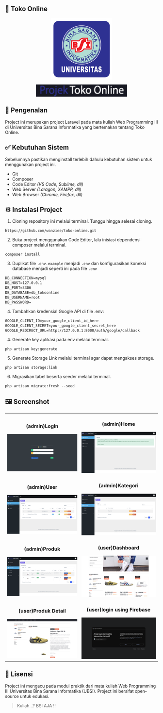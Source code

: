 ## 🛒 Toko Online

<p align="center"><img src="public/backend/image/logo_ubsi.png" width="200" alt="Logo UBSI"></p>
<p align="center"><img src="public/backend/image/logo_text2.png" width="300" alt="Text Logo Project"></p>

## 📌 Pengenalan

Project ini merupakan project Laravel pada mata kuliah Web Programming III di Universitas Bina Sarana Informatika yang bertemakan tentang Toko Online.

## ✅ Kebutuhan Sistem

Sebelumnya pastikan menginstall terlebih dahulu kebutuhan sistem untuk menggunakan project ini.

-   Git
-   Composer
-   Code Editor _(VS Code, Sublime, dll)_
-   Web Server _(Laragon, XAMPP, dll)_
-   Web Browser _(Chrome, Firefox, dll)_

## ⚙️ Instalasi Project

1. Cloning repository ini melalui terminal. Tunggu hingga selesai cloning.

```
https://github.com/wanziee/toko-online.git
```

2.  Buka project menggunakan Code Editor, lalu inisiasi dependensi composer melalui terminal.

```
composer install
```

3. Duplikat file `.env.example` menjadi `.env` dan konfigurasikan koneksi database menjadi seperti ini pada file `.env`

```
DB_CONNECTION=mysql
DB_HOST=127.0.0.1
DB_PORT=3306
DB_DATABASE=db_tokoonline
DB_USERNAME=root
DB_PASSWORD=
```

4. Tambahkan kredensial Google API di file .env:

```
GOOGLE_CLIENT_ID=your_google_client_id_here
GOOGLE_CLIENT_SECRET=your_google_client_secret_here
GOOGLE_REDIRECT_URL=http://127.0.0.1:8000/auth/google/callback
```

4. Generate key aplikasi pada env melalui terminal.

```
php artisan key:generate
```

5. Generate Storage Link melalui terminal agar dapat mengakses storage.

```
php artisan storage:link
```

6. Migrasikan tabel beserta seeder melalui terminal.

```
php artisan migrate:fresh --seed
```

## 🖼️ Screenshot

<table width="100%">
<tr>
<td><h3 align="center">(admin)Login</h3><img src="public/backend/image/screenshot/ss_login.png"></td>
<td><h3 align="center">(admin)Home</h3><img src="public/backend/image/screenshot/ss_home.png"></td>
</tr>
<tr>
<td><h3 align="center">(admin)User</h3><img src="public/backend/image/screenshot/ss_user.png"></td>
<td><h3 align="center">(admin)Kategori</h3><img src="public/backend/image/screenshot/ss_kategori.png"></td>
</tr>
<tr>
<td><h3 align="center">(admin)Produk</h3><img src="public/backend/image/screenshot/ss_produk.png"></td>
<td><h3 align="center">(user)Dashboard</h3><img src="public/backend/image/screenshot/ss_user_dashboard.png"></td>
</tr>
<tr>
<td><h3 align="center">(user)Produk Detail</h3><img src="public/backend/image/screenshot/ss_produk_detail.png"></td>
<td><h3 align="center">(user)login using Firebase</h3><img src="public/backend/image/screenshot/ss_user_login.png"></td>
</tr>

<!-- <tr>
<td><h3 align="center">Laporan User</h3><img src="public/backend/image/screenshot/ss_laporan_user.png"></td>
<td><h3 align="center">Laporan Produk</h3><img src="public/backend/image/screenshot/ss_laporan_produk.png"></td>
</tr> -->
</table>

## 📄 Lisensi

Project ini mengacu pada modul praktik dari mata kuliah Web Programming III Universitas Bina Sarana Informatika (UBSI). Project ini bersifat open-source untuk edukasi.

<blockquote>Kuliah...? BSI AJA !!</blockquote>

